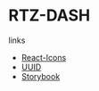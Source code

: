 # RTZ-DASH

links

- [React-Icons](https://react-icons.github.io/react-icons)
- [UUID](https://www.npmjs.com/package/uuid)
- [Storybook](https://storybook.js.org/)
